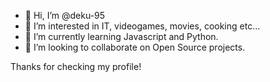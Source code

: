 - 👋 Hi, I’m @deku-95
- 👀 I’m interested in IT, videogames, movies, cooking etc...
- 🌱 I’m currently learning Javascript and Python.
- 💞️ I’m looking to collaborate on Open Source projects.

Thanks for checking my profile!


